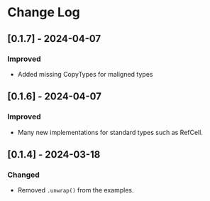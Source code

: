 # Change Log

## [0.1.7] - 2024-04-07

### Improved

* Added missing CopyTypes for maligned types

## [0.1.6] - 2024-04-07

### Improved

* Many new implementations for standard types such as RefCell.

## [0.1.4] - 2024-03-18

### Changed

* Removed `.unwrap()` from the examples.

